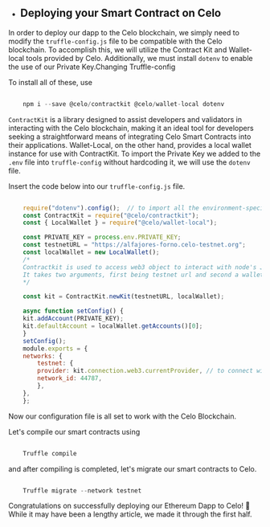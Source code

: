 - ## Deploying your Smart Contract on Celo

In order to deploy our dapp to the Celo blockchain, we simply need to modify the `truffle-config.js` file to be compatible with the Celo blockchain. To accomplish this, we will utilize the Contract Kit and Wallet-local tools provided by Celo. Additionally, we must install `dotenv` to enable the use of our Private Key.Changing Truffle-config

To install all of these, use

```js

    npm i --save @celo/contractkit @celo/wallet-local dotenv

```

`ContractKit` is a library designed to assist developers and validators in interacting with the Celo blockchain, making it an ideal tool for developers seeking a straightforward means of integrating Celo Smart Contracts into their applications. Wallet-Local, on the other hand, provides a local wallet instance for use with ContractKit. To import the Private Key we added to the `.env` file into `truffle-config` without hardcoding it, we will use the `dotenv` file.

Insert the code below into our `truffle-config.js` file.

```js

    require("dotenv").config();  // to import all the environment-specific variables into this file
    const ContractKit = require("@celo/contractkit");
    const { LocalWallet } = require("@celo/wallet-local");

    const PRIVATE_KEY = process.env.PRIVATE_KEY;
    const testnetURL = "https://alfajores-forno.celo-testnet.org";
    const localWallet = new LocalWallet();
    /*
    Contractkit is used to access web3 object to interact with node's Json RPC API.
    It takes two arguments, first being testnet url and second a wallet instance for signing transactions.
    */

    const kit = ContractKit.newKit(testnetURL, localWallet);

    async function setConfig() {
    kit.addAccount(PRIVATE_KEY);
    kit.defaultAccount = localWallet.getAccounts()[0];
    }
    setConfig();
    module.exports = {
    networks: {
        testnet: {
        provider: kit.connection.web3.currentProvider, // to connect with Alfajores testnet
        network_id: 44787,
        },
    },
    };


```

Now our configuration file is all set to work with the Celo Blockchain.

Let's compile our smart contracts using

```js

    Truffle compile

```

and after compiling is completed, let's migrate our smart contracts to Celo.

```js

    Truffle migrate --network testnet

```

Congratulations on successfully deploying our Ethereum Dapp to Celo! 🎊 While it may have been a lengthy article, we made it through the first half.

<br><br>
